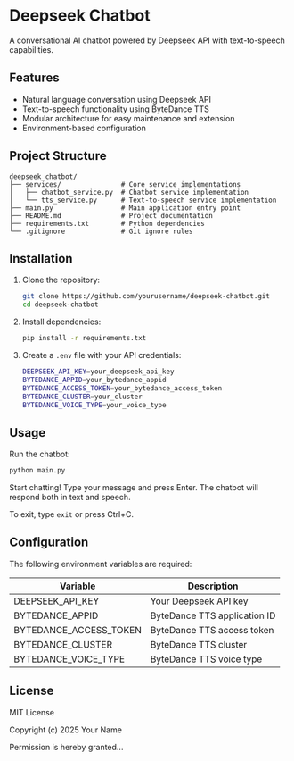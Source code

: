 # Deepseek Chatbot

A conversational AI chatbot powered by Deepseek API with text-to-speech capabilities.

## Features

- Natural language conversation using Deepseek API
- Text-to-speech functionality using ByteDance TTS
- Modular architecture for easy maintenance and extension
- Environment-based configuration

## Project Structure

```
deepseek_chatbot/
├── services/               # Core service implementations
│   ├── chatbot_service.py  # Chatbot service implementation
│   └── tts_service.py      # Text-to-speech service implementation
├── main.py                 # Main application entry point
├── README.md               # Project documentation
├── requirements.txt        # Python dependencies
└── .gitignore              # Git ignore rules
```

## Installation

1. Clone the repository:
   ```bash
   git clone https://github.com/yourusername/deepseek-chatbot.git
   cd deepseek-chatbot
   ```

2. Install dependencies:
   ```bash
   pip install -r requirements.txt
   ```

3. Create a `.env` file with your API credentials:
   ```bash
   DEEPSEEK_API_KEY=your_deepseek_api_key
   BYTEDANCE_APPID=your_bytedance_appid
   BYTEDANCE_ACCESS_TOKEN=your_bytedance_access_token
   BYTEDANCE_CLUSTER=your_cluster
   BYTEDANCE_VOICE_TYPE=your_voice_type
   ```

## Usage

Run the chatbot:
```bash
python main.py
```

Start chatting! Type your message and press Enter. The chatbot will respond both in text and speech.

To exit, type `exit` or press Ctrl+C.

## Configuration

The following environment variables are required:

| Variable                | Description                          |
|-------------------------|--------------------------------------|
| DEEPSEEK_API_KEY        | Your Deepseek API key                |
| BYTEDANCE_APPID         | ByteDance TTS application ID         |
| BYTEDANCE_ACCESS_TOKEN  | ByteDance TTS access token           |
| BYTEDANCE_CLUSTER       | ByteDance TTS cluster                |
| BYTEDANCE_VOICE_TYPE    | ByteDance TTS voice type             |

## License

MIT License

Copyright (c) 2025 Your Name

Permission is hereby granted...
